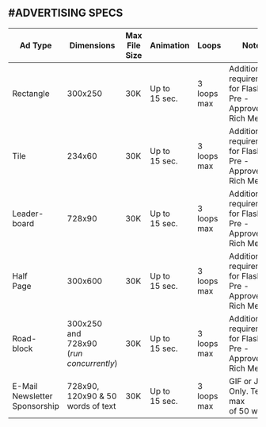
#ADVERTISING SPECS
----

|Ad Type|Dimensions|Max File Size|Animation|Loops|Notes|
|-------|----------|-------------|---------|-----|-----|
|Rectangle|300x250|30K|Up to<br />15 sec.|3 loops<br />max|Additional requirements for Flash or Pre - Approved Rich Media|
|Tile|234x60|30K|Up to<br /> 15 sec.|3 loops<br />max|Additional requirements for Flash or Pre - Approved Rich Media|
|Leader-<br />board|728x90|30K|Up to<br /> 15 sec.|3 loops<br />max|Additional requirements for Flash or Pre - Approved Rich Media|
|Half<br />Page|300x600|30K|Up to<br /> 15 sec.|3 loops<br />max|Additional requirements for Flash or Pre - Approved Rich Media|
|Road-<br />block|300x250<br />and<br />728x90<br />(<i>run concurrently</i>)|30K|Up to<br /> 15 sec.|3 loops<br />max|Additional requirements for Flash or Pre - Approved Rich Media|
|E-Mail Newsletter Sponsorship|728x90,<br />120x90 &amp; 50 words of text|30K|Up to<br /> 15 sec.|3 loops<br />max|GIF or JPEG Only. Text max<br />of 50 words.|